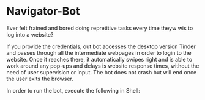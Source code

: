# Navigator-Bot

Ever felt frained and bored doing repretitive tasks every time theyw wis to log into a website?

If you provide the credentials, out bot accesses the desktop version Tinder and passes through all the intermediate webpages in order to login to the website. 
Once it reaches there, it automatically swipes right and is able to work around any pop-ups and delays is website response times, without the need of user supervision or input.
The bot does not crash but will end once the user exits the browser.

In order to run the bot, execute the following in Shell:

